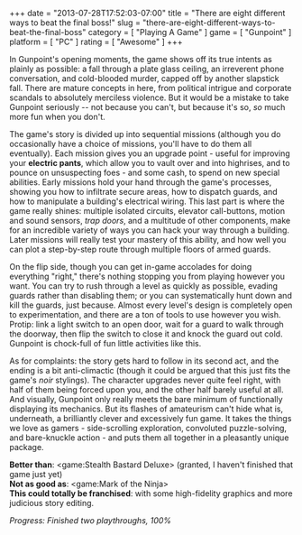 +++
date = "2013-07-28T17:52:03-07:00"
title = "There are eight different ways to beat the final boss!"
slug = "there-are-eight-different-ways-to-beat-the-final-boss"
category = [ "Playing A Game" ]
game = [ "Gunpoint" ]
platform = [ "PC" ]
rating = [ "Awesome" ]
+++

In Gunpoint's opening moments, the game shows off its true intents as plainly as possible: a fall through a plate glass ceiling, an irreverent phone conversation, and cold-blooded murder, capped off by another slapstick fall.  There are mature concepts in here, from political intrigue and corporate scandals to absolutely merciless violence.  But it would be a mistake to take Gunpoint seriously -- not because you can't, but because it's so, <i>so</i> much more fun when you don't.

The game's story is divided up into sequential missions (although you do occasionally have a choice of missions, you'll have to do them all eventually).  Each mission gives you an upgrade point - useful for improving your <b>electric pants</b>, which allow you to vault over and into highrises, and to pounce on unsuspecting foes - and some cash, to spend on new special abilities.  Early missions hold your hand through the game's processes, showing you how to infiltrate secure areas, how to dispatch guards, and how to manipulate a building's electrical wiring.  This last part is where the game really shines: multiple isolated circuits, elevator call-buttons, motion and sound sensors, <i>trap doors</i>, and a multitude of other components, make for an incredible variety of ways you can hack your way through a building.  Later missions will really test your mastery of this ability, and how well you can plot a step-by-step route through multiple floors of armed guards.

On the flip side, though you can get in-game accolades for doing everything "right," there's nothing stopping you from playing however you want.  You can try to rush through a level as quickly as possible, evading guards rather than disabling them; or you can systematically hunt down and kill the guards, just because.  Almost every level's design is completely open to experimentation, and there are a ton of tools to use however you wish.  Protip: link a light switch to an open door, wait for a guard to walk through the doorway, then flip the switch to close it and knock the guard out cold.  Gunpoint is chock-full of fun little activities like this.

As for complaints: the story gets hard to follow in its second act, and the ending is a bit anti-climactic (though it could be argued that this just fits the game's <i>noir</i> stylings).  The character upgrades never quite feel right, with half of them being forced upon you, and the other half barely useful at all.  And visually, Gunpoint only really meets the bare minimum of functionally displaying its mechanics.  But its flashes of amateurism can't hide what is, underneath, a brilliantly clever and excessively fun game.  It takes the things we love as gamers - side-scrolling exploration, convoluted puzzle-solving, and bare-knuckle action - and puts them all together in a pleasantly unique package.

<b>Better than</b>: <game:Stealth Bastard Deluxe> (granted, I haven't finished that game just yet)  
<b>Not as good as</b>: <game:Mark of the Ninja>  
<b>This could totally be franchised</b>: with some high-fidelity graphics and more judicious story editing.

<i>Progress: Finished two playthroughs, 100%</i>